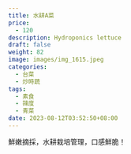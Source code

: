 ```yaml
---
title: 水耕A菜
price:
  - 120
description: Hydroponics lettuce
draft: false
weight: 82
image: images/img_1615.jpeg
categories:
  - 台菜
  - 炒時蔬
tags:
  - 素食
  - 辣度
  - 青菜
date: 2023-08-12T03:52:50+08:00
---
```

鮮嫩摘採，水耕栽培管理，口感鮮脆！